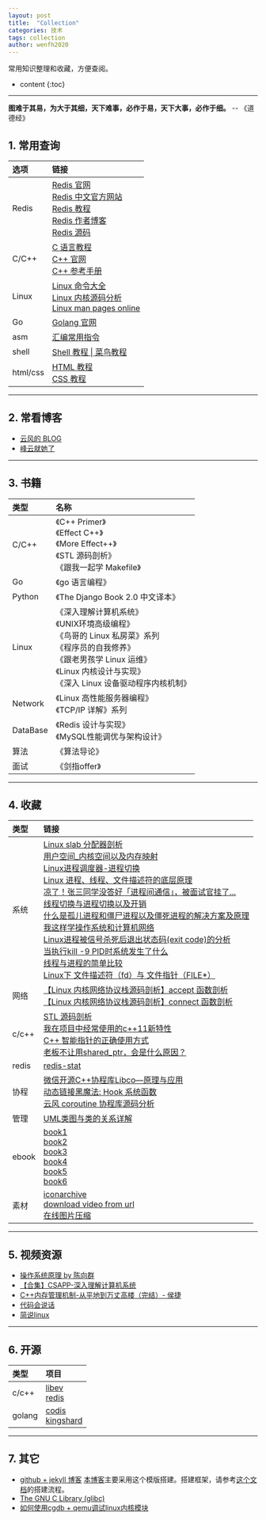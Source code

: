 ```yaml
---
layout: post
title:  "Collection"
categories: 技术
tags: collection
author: wenfh2020
--- 
```


常用知识整理和收藏，方便查阅。



* content
{:toc}

---

**图难于其易，为大于其细，天下难事，必作于易，天下大事，必作于细。** -- 《道德经》

## 1. 常用查询

| 选项     | 链接                                                                                                                                                                                                                                                            |
| :------- | :-------------------------------------------------------------------------------------------------------------------------------------------------------------------------------------------------------------------------------------------------------------- |
| Redis    | [Redis 官网](https://redis.io/)<br/>[Redis 中文官方网站](http://www.redis.cn/)<br/>[Redis 教程](https://www.runoob.com/redis/redis-tutorial.html) <br/>[Redis 作者博客](http://antirez.com/) <br/> [Redis 源码](https://github.com/antirez/redis/tree/unstable) |
| C/C++    | [C 语言教程](https://www.runoob.com/cprogramming/c-tutorial.html) <br/> [C++ 官网](http://www.cplusplus.com/) <br/> [C++ 参考手册](https://zh.cppreference.com/)                                                                                                |
| Linux    | [Linux 命令大全](https://www.runoob.com/linux/linux-command-manual.html)<br/>[Linux 内核源码分析](https://www.cnblogs.com/tolimit/default.html?page=1)<br/>[Linux man pages online](http://man7.org/linux/man-pages/)                                           |
| Go       | [Golang 官网](https://golang.google.cn/)                                                                                                                                                                                                                        |
| asm      | [汇编常用指令](https://blog.csdn.net/qq_36982160/article/details/82950848)                                                                                                                                                                                      |
| shell    | [Shell 教程 \| 菜鸟教程](https://www.runoob.com/linux/linux-shell.html)                                                                                                                                                                                         |
| html/css | [HTML 教程](http://caibaojian.com/w3c/html/)<br/>[CSS 教程](http://caibaojian.com/w3c/css/)                                                                                                                                                                     |

---

## 2. 常看博客

* [云风的 BLOG](https://blog.codingnow.com/)
* [峰云就她了](http://xiaorui.cc/)

---

## 3. 书籍

| 类型     | 名称                                                                                                                                                                                                           |
| :------- | :------------------------------------------------------------------------------------------------------------------------------------------------------------------------------------------------------------- |
| C/C++    | 《C++ Primer》 <br/>《Effect C++》 <br/>《More Effect++》<br/>《STL 源码剖析》<br/>《跟我一起学 Makefile》                                                                                                     |
| Go       | 《go 语言编程》                                                                                                                                                                                                |
| Python   | 《The Django Book 2.0 中文译本》                                                                                                                                                                               |
| Linux    | 《深入理解计算机系统》<br/>《UNIX环境高级编程》<br/>《鸟哥的 Linux 私房菜》系列 <br/>《程序员的自我修养》<br/>《跟老男孩学 Linux 运维》<br/> 《Linux 内核设计与实现》<br/> 《深入 Linux 设备驱动程序内核机制》 |
| Network  | 《Linux 高性能服务器编程》     <br/> 《TCP/IP 详解》系列                                                                                                                                                       |
| DataBase | 《Redis 设计与实现》<br/> 《MySQL性能调优与架构设计》                                                                                                                                                          |
| 算法     | 《算法导论》                                                                                                                                                                                                   |
| 面试     | 《剑指offer》                                                                                                                                                                                                  |

---

## 4. 收藏

| 类型  | 链接                                                                                                                                                                                                                                                                                                                                                                                                                                                                                                                                                                                                                                                                                                                                                                                                                                                                                                                                                                                                                                                                                                                                                                                                                                                                                              |
| :---- | :------------------------------------------------------------------------------------------------------------------------------------------------------------------------------------------------------------------------------------------------------------------------------------------------------------------------------------------------------------------------------------------------------------------------------------------------------------------------------------------------------------------------------------------------------------------------------------------------------------------------------------------------------------------------------------------------------------------------------------------------------------------------------------------------------------------------------------------------------------------------------------------------------------------------------------------------------------------------------------------------------------------------------------------------------------------------------------------------------------------------------------------------------------------------------------------------------------------------------------------------------------------------------------------------ |
| 系统  | [Linux slab 分配器剖析](https://www.ibm.com/developerworks/cn/linux/l-linux-slab-allocator/index.html) <br/> [用户空间_内核空间以及内存映射](https://www.solves.com.cn/news/hlw/2020-03-15/13907.html) <br/> [Linux进程调度器-进程切换](https://www.cnblogs.com/LoyenWang/p/12386281.html) <br/> [Linux 进程、线程、文件描述符的底层原理](https://blog.csdn.net/fdl123456/article/details/103982657)  <br/> [凉了！张三同学没答好「进程间通信」，被面试官挂了...](https://blog.csdn.net/qq_34827674/article/details/107678226) <br/> [线程切换与进程切换以及开销](https://blog.csdn.net/qq_35701633/article/details/97398354) <br/> [什么是孤儿进程和僵尸进程以及僵死进程的解决方案及原理](https://blog.csdn.net/qq_35701633/article/details/97393947) <br/> [我这样学操作系统和计算机网络](https://zhuanlan.zhihu.com/p/260185138) <br/> [Linux进程被信号杀死后退出状态码(exit code)的分析](https://blog.csdn.net/halfclear/article/details/72783900) <br/> [当执行kill -9 PID时系统发生了什么](http://zyearn.com/blog/2015/03/22/what-happens-when-you-kill-a-process/) <br/>  [线程与进程的简单比较](https://blog.csdn.net/z_ryan/article/details/79631252?spm=1001.2014.3001.5501) <br/> [Linux下 文件描述符（fd）与 文件指针（FILE*）](https://blog.csdn.net/mm_hh/article/details/71374474) |
| 网络  | [【Linux 内核网络协议栈源码剖析】accept 函数剖析](https://blog.csdn.net/wenqian1991/article/details/46794647)   <br/> [【Linux 内核网络协议栈源码剖析】connect 函数剖析](https://blog.csdn.net/wenqian1991/article/details/46713505)                                                                                                                                                                                                                                                                                                                                                                                                                                                                                                                                                                                                                                                                                                                                                                                                                                                                                                                                                                                                                                                              |
| c/c++ | [STL 源码剖析](https://www.kancloud.cn/digest/stl-sources/) <br/> [我在项目中经常使用的c++11新特性](https://zhuanlan.zhihu.com/p/102419965?utm_source=qq)  <br/> [C++ 智能指针的正确使用方式](https://www.cyhone.com/articles/right-way-to-use-cpp-smart-pointer/) <br> [老板不让用shared_ptr，会是什么原因？](https://www.zhihu.com/question/33084543)                                                                                                                                                                                                                                                                                                                                                                                                                                                                                                                                                                                                                                                                                                                                                                                                                                                                                                                                           |
| redis | [redis-stat](https://github.com/junegunn/redis-stat)                                                                                                                                                                                                                                                                                                                                                                                                                                                                                                                                                                                                                                                                                                                                                                                                                                                                                                                                                                                                                                                                                                                                                                                                                                              |
| 协程  | [微信开源C++协程库Libco—原理与应用](https://blog.didiyun.com/index.php/2018/11/23/libco/) <br/> [动态链接黑魔法: Hook 系统函数](http://kaiyuan.me/2017/05/03/function_wrapper/) <br/> [云风 coroutine 协程库源码分析](https://www.cyhone.com/articles/analysis-of-cloudwu-coroutine/)                                                                                                                                                                                                                                                                                                                                                                                                                                                                                                                                                                                                                                                                                                                                                                                                                                                                                                                                                                                                             |
| 管理  | [UML类图与类的关系详解](http://www.uml.org.cn/oobject/201104212.asp)                                                                                                                                                                                                                                                                                                                                                                                                                                                                                                                                                                                                                                                                                                                                                                                                                                                                                                                                                                                                                                                                                                                                                                                                                              |
| ebook | [book1](https://evanli.github.io/programming-book/Git/) <br/> [book2](https://github.com/wenfh2020/books) <br/> [book3](https://github.com/hello2dj/Books-1)   <br/> [book4](https://github.com/yuebaii/books)     <br/> [book5](https://github.com/lancetw/ebook-1)   <br/> [book6](https://github.com/woai3c/recommended-books)                                                                                                                                                                                                                                                                                                                                                                                                                                                                                                                                                                                                                                                                                                                                                                                                                                                                                                                                                                 |
| 素材  | [iconarchive](http://www.iconarchive.com/) <br/> [download video from url](https://en.savefrom.net/11/)  <br/> [在线图片压缩](https://docsmall.com/image-compress)                                                                                                                                                                                                                                                                                                                                                                                                                                                                                                                                                                                                                                                                                                                                                                                                                                                                                                                                                                                                                                                                                                                                |

---

## 5. 视频资源

* [操作系统原理 by 陈向群](https://www.bilibili.com/video/BV1Gx411Q7ro?p=1)
* [【合集】CSAPP-深入理解计算机系统](https://www.bilibili.com/video/BV1cD4y1D7uR)
* [C++内存管理机制-从平地到万丈高楼（完结）- 侯捷](https://www.bilibili.com/video/BV1Er4y1A7Xy?p=1)
* [代码会说话](https://space.bilibili.com/381525918/)
* [简说linux](https://space.bilibili.com/646178510/)

---

## 6. 开源

| 类型   | 项目                                                                                               |
| :----- | :------------------------------------------------------------------------------------------------- |
| c/c++  | [libev](http://software.schmorp.de/pkg/libev.html) <br/> [redis](https://github.com/antirez/redis) |
| golang | [codis](https://github.com/CodisLabs/codis) <br/> [kingshard](https://github.com/flike/kingshard)  |

---

## 7. 其它

* [github + jekyll 博客](https://github.com/Gaohaoyang/gaohaoyang.github.io)
  [本博客](https://wenfh2020.com/2020/02/17/make-blog/)主要采用这个模版搭建。搭建框架，请参考[这个文档](https://github.com/wonderseen/wonderseen.github.io)的搭建流程。
* [The GNU C Library (glibc)](https://www.gnu.org/software/libc/)
* [如何使用cgdb + qemu调试linux内核模块](https://blog.didiyun.com/index.php/2020/08/03/%E5%A6%82%E4%BD%95%E4%BD%BF%E7%94%A8cgdb-qemu%E8%B0%83%E8%AF%95linux%E5%86%85%E6%A0%B8%E6%A8%A1%E5%9D%97/)
